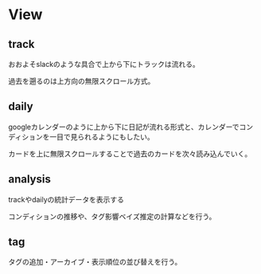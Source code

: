 # View

## track

おおよそslackのような具合で上から下にトラックは流れる。

過去を遡るのは上方向の無限スクロール方式。

## daily

googleカレンダーのように上から下に日記が流れる形式と、カレンダーでコンディションを一目で見られるようにもしたい。

カードを上に無限スクロールすることで過去のカードを次々読み込んでいく。

## analysis

trackやdailyの統計データを表示する

コンディションの推移や、タグ影響ベイズ推定の計算などを行う。

## tag

タグの追加・アーカイブ・表示順位の並び替えを行う。
